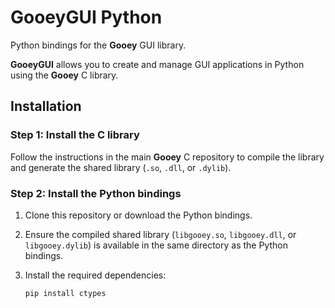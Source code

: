 # GooeyGUI Python

Python bindings for the **Gooey** GUI library.

**GooeyGUI** allows you to create and manage GUI applications in Python using the **Gooey** C library.

## Installation

### Step 1: Install the C library

Follow the instructions in the main **Gooey** C repository to compile the library and generate the shared library (`.so`, `.dll`, or `.dylib`).

### Step 2: Install the Python bindings

1. Clone this repository or download the Python bindings.
2. Ensure the compiled shared library (`libgooey.so`, `libgooey.dll`, or `libgooey.dylib`) is available in the same directory as the Python bindings.
3. Install the required dependencies:

   ```bash
   pip install ctypes
